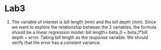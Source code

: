 # Lab3
1. The variable of interest is bill length (mm) and the bill depth (mm). Since we want to explore the relationship between the 2 variables, the formula should be a linear regression model: bill length= beta_0 + beta_1*bill depth + error. Taking bill length as the response variable. We should verify that the error has a constant variance. 
